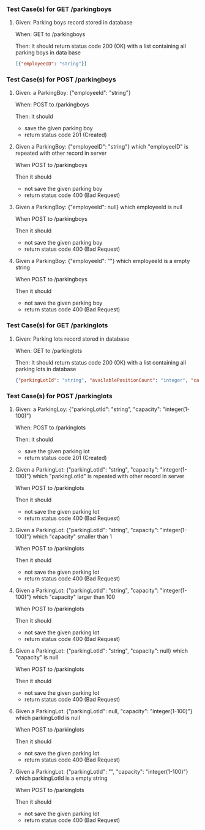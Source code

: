 ### Test Case(s) for GET /parkingboys
1.  Given: Parking boys record stored in database

    When: GET to /parkingboys
    
    Then: It should return status code 200 (OK) with a list containing all parking boys in data base
    ```JSON
    [{"employeeID": "string"}]
    ```

### Test Case(s) for POST /parkingboys
1. Given: a ParkingBoy: {"employeeId": "string"}

    When: POST to /parkingboys
    
    Then: it should 
    
    * save the given parking boy
    * return status code 201 (Created)

2. Given a ParkingBoy: {"employeeID": "string"} which "employeeID" is repeated with other record in server

    When POST to /parkingboys
    
    Then it should 
    
    * not save the given parking boy
    * return status code 400 (Bad Request)

3. Given a ParkingBoy: {"employeeId": null} which employeeId is null

    When POST to /parkingboys
    
    Then it should 
    
    * not save the given parking boy
    * return status code 400 (Bad Request)

4. Given a ParkingBoy: {"employeeId": ""} which employeeId is a empty string

    When POST to /parkingboys
    
    Then it should 
    
    * not save the given parking boy
    * return status code 400 (Bad Request)
    
### Test Case(s) for GET /parkinglots
1.  Given: Parking lots record stored in database

    When: GET to /parkinglots
    
    Then: It should return status code 200 (OK) with a list containing all parking lots in database
    ```JSON
    {"parkingLotId": "string", "availablePositionCount": "integer", "capacity": "integer(1-100)"}
    ```

### Test Case(s) for POST /parkinglots
1. Given: a ParkingLoy: {"parkingLotId": "string", "capacity": "integer(1-100)"}

    When: POST to /parkinglots
    
    Then: it should 
    
    * save the given parking lot
    * return status code 201 (Created)

2. Given a ParkingLot: {"parkingLotId": "string", "capacity": "integer(1-100)"} which "parkingLotId" is repeated with other record in server

    When POST to /parkinglots
    
    Then it should 
    
    * not save the given parking lot
    * return status code 400 (Bad Request)

3. Given a ParkingLot: {"parkingLotId": "string", "capacity": "integer(1-100)"} which "capacity" smaller than 1

    When POST to /parkinglots
    
    Then it should 
    
    * not save the given parking lot
    * return status code 400 (Bad Request)

4. Given a ParkingLot: {"parkingLotId": "string", "capacity": "integer(1-100)"} which "capacity" larger than 100

    When POST to /parkinglots
    
    Then it should 
    
    * not save the given parking lot
    * return status code 400 (Bad Request)

5. Given a ParkingLot: {"parkingLotId": "string", "capacity": null} which "capacity" is null

    When POST to /parkinglots
    
    Then it should 
    
    * not save the given parking lot
    * return status code 400 (Bad Request)

6. Given a ParkingLot: {"parkingLotId": null, "capacity": "integer(1-100)"} which parkingLotId is null

    When POST to /parkinglots
    
    Then it should 
    
    * not save the given parking lot
    * return status code 400 (Bad Request)

7. Given a ParkingLot: {"parkingLotId": "", "capacity": "integer(1-100)"} which parkingLotId is a empty string

    When POST to /parkinglots
    
    Then it should 
    
    * not save the given parking lot
    * return status code 400 (Bad Request)